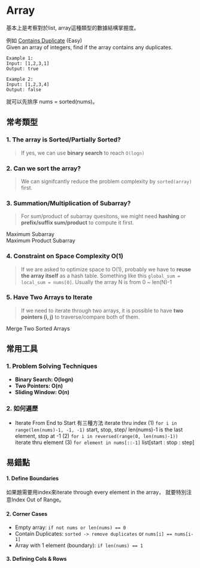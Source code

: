 # Array

基本上是考察對於list, array這種類型的數據結構掌握度。  
  
例如 [Contains Duplicate](https://leetcode.com/problems/contains-duplicate/) \(Easy\)  
Given an array of integers, find if the array contains any duplicates.

```text
Example 1:
Input: [1,2,3,1]
Output: true

Example 2:
Input: [1,2,3,4]
Output: false
```

就可以先排序 nums = sorted\(nums\)。

## 常考類型

### 1. The array is Sorted/Partially Sorted? 

> If yes, we can use **binary search** to reach `O(logn)`

### 2. Can we sort the array?

> We can signifcantly reduce the problem complexity by `sorted(array)` first.

### 3. Summation/Multiplication of Subarray?

> For sum/product of subarray quesitons, we might need **hashing** or **prefix/suffix sum/product** to compute it first.

Maximum Subarray  
Maximum Product Subarray

### 4. Constraint on Space Complexity O\(1\)

> If we are asked to optimize space to O\(1\), probably we have to **reuse the array itself** as a hash table. Something like this `global_sum = local_sum = nums[0]`. Usually the array N is from 0 ~ len\(N\)-1

### 5. Have Two Arrays to Iterate

> If we need to iterate through two arrays, it is possible to have **two pointers \(i, j\)** to traverse/compare both of them.

Merge Two Sorted Arrays

## 常用工具

### 1. Problem Solving Techniques

* **Binary Search: O\(logn\)**
* **Two Pointers: O\(n\)**
* **Sliding Window: O\(n\)**

### 2. 如何遍歷

* Iterate From End to Start 有三種方法 iterate thru index \(1\) `for i in range(len(nums)-1, -1, -1)` start, stop, step/ len\(nums\)-1 is the last element, stop at -1 \(2\) `for i in reversed(range(0, len(nums)-1))` iterate thru element \(3\) `for element in nums[::-1]` list\[start : stop : step\]

#### 

## 易錯點

#### 1. Define Boundaries

如果題需要用index來iterate through every element in the array， 就要特別注意Index Out of Range。

#### 2. Corner Cases

* Empty array: `if not nums or len(nums) == 0`
* Contain Duplicates: `sorted -> remove duplicates` or `nums[i] == nums[i-1]`
* Array with 1 element \(boundary\): `if len(nums) == 1`

#### 3. Defining Cols & Rows



